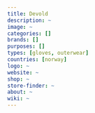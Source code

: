 ```yaml
---
title: Devold
description: ~
image: ~
categories: []
brands: []
purposes: []
types: [gloves, outerwear]
countries: [norway]
logo: ~
website: ~
shop: ~
store-finder: ~
about: ~
wiki: ~
---
```

